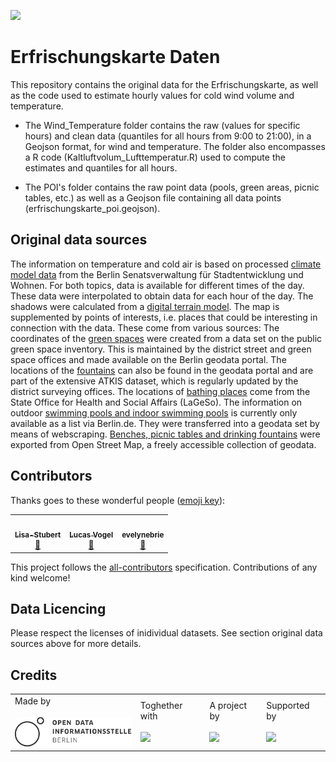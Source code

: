 ![](https://img.shields.io/badge/Build%20with%20%E2%9D%A4%EF%B8%8F-at%20Technologiesitftung%20Berlin-blue)

# Erfrischungskarte Daten

This repository contains the original data for the Erfrischungskarte, as well as the code used to estimate hourly values for cold wind volume and temperature.

- The Wind_Temperature folder contains the raw (values for specific hours) and clean data (quantiles for all hours from 9:00 to 21:00), in a Geojson format, for wind and temperature. The folder also encompasses a R code (Kaltluftvolum_Lufttemperatur.R) used to compute the estimates and quantiles for all hours.

- The POI's folder contains the raw point data (pools, green areas, picnic tables, etc.) as well as a Geojson file containing all data points (erfrischungskarte_poi.geojson).

## Original data sources

The information on temperature and cold air is based on processed [climate model data](https://www.berlin.de/umweltatlas/klima/klimaanalyse/2014/karten/)  from the Berlin Senatsverwaltung für Stadtentwicklung und Wohnen. For both topics, data is available for different times of the day. These data were interpolated to obtain data for each hour of the day. The shadows were calculated from a [digital terrain model](https://fbinter.stadt-berlin.de/fb/index.jsp?loginkey=zoomStart&mapId=k_dom@senstadt&bbox=387046,5818588,391547,5821400). The map is supplemented by points of interests, i.e. places that could be interesting in connection with the data. These come from various sources: The coordinates of the [green spaces](https://daten.berlin.de/datensaetze/grünanlagenbestand-berlin-einschl-der-öffentlichen-spielplätze-grünanlagen-wfs) were created from a data set on the public green space inventory. This is maintained by the district street and green space offices and made available on the Berlin geodata portal. The locations of the [fountains](https://daten.berlin.de/datensaetze/atkis-sonstiges-bauwerk-oder-sonstige-einrichtung-punkte-wfs) can also be found in the geodata portal and are part of the extensive ATKIS dataset, which is regularly updated by the district surveying offices. The locations of [bathing places](https://daten.berlin.de/datensaetze/liste-der-badestellen) come from the State Office for Health and Social Affairs (LaGeSo). The information on outdoor [swimming pools and indoor swimming pools](https://www.berlin.de/special/sport-und-fitness/schwimmen/schwimmbad/a-z/) is currently only available as a list via Berlin.de. They were transferred into a geodata set by means of webscraping. [Benches, picnic tables and drinking fountains](https://overpass-turbo.eu) were exported from Open Street Map, a freely accessible collection of geodata.

## Contributors

Thanks goes to these wonderful people ([emoji key](https://allcontributors.org/docs/en/emoji-key)):

<!-- ALL-CONTRIBUTORS-LIST:START - Do not remove or modify this section -->
<!-- prettier-ignore-start -->
<!-- markdownlint-disable -->
<table>
  <tr>
    <td align="center"><a href="https://github.com/Lisa-Stubert"><img src="https://avatars.githubusercontent.com/u/61182572?v=4?s=64" width="64px;" alt=""/><br /><sub><b>Lisa-Stubert</b></sub></a><br /><a href="#data-Lisa-Stubert" title="Data">🔣</a></td>
    <td align="center"><a href="https://vogelino.com/"><img src="https://avatars.githubusercontent.com/u/2759340?v=4?s=64" width="64px;" alt=""/><br /><sub><b>Lucas Vogel</b></sub></a><br /><a href="https://github.com/technologiestiftung/CityLAB Slides/commits?author=vogelino" title="Documentation">📖</a></td>
    <td align="center"><a href="https://github.com/evelynebrie"><img src="https://avatars.githubusercontent.com/u/32559774?v=4?s=64" width="64px;" alt=""/><br /><sub><b>evelynebrie</b></sub></a><br /><a href="#data-evelynebrie" title="Data">🔣</a></td>
  </tr>
</table>

<!-- markdownlint-restore -->
<!-- prettier-ignore-end -->

<!-- ALL-CONTRIBUTORS-LIST:END -->

This project follows the [all-contributors](https://github.com/all-contributors/all-contributors) specification. Contributions of any kind welcome!


## Data Licencing

Please respect the licenses of inidividual datasets. See section original data sources above for more details. 

## Credits

<table>
  <tr>
    <td>
      Made by <a src="https://odis-berlin.de/">
        <br />
        <br />
        <img width="200" src="https://raw.githubusercontent.com/technologiestiftung/erfrischungskarte-frontend/main/docs/odis-logo.svg" />
      </a>
    </td>
    <td>
      Toghether with <a src="https://citylab-berlin.org/de/start/">
        <br />
        <br />
        <img width="200" src="https://citylab-berlin.org/wp-content/uploads/2021/05/citylab-logo.svg" />
      </a>
    </td>
    <td>
      A project by <a src="https://www.technologiestiftung-berlin.de/">
        <br />
        <br />
        <img width="150" src="https://citylab-berlin.org/wp-content/uploads/2021/05/tsb.svg" />
      </a>
    </td>
    <td>
      Supported by <a src="https://www.berlin.de/">
        <br />
        <br />
        <img width="150" src="https://berlinopensource.de/assets/images/senweb-logo.svg" />
      </a>
    </td>
  </tr>
</table>

